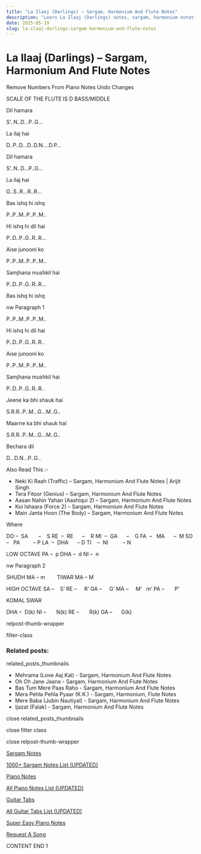 ```yaml
---
title: "La Ilaaj (Darlings) – Sargam, Harmonium And Flute Notes"
description: "Learn La Ilaaj (Darlings) notes, sargam, harmonium notations and flute notes. Easy step-by-step tutorial for beginners."
date: 2025-05-19
slug: la-ilaaj-darlings-sargam-harmonium-and-flute-notes
---
```


# La Ilaaj (Darlings) – Sargam, Harmonium And Flute Notes

Remove Numbers From Piano Notes
Undo Changes

SCALE OF THE FLUTE IS D BASS/MIDDLE

Dil hamara

S’..N..D…P..G…

La ilaj hai

D..P..D…D..D.N….D.P…

Dil hamara

S’..N..D…P..G…

La ilaj hai

G..S..R…R..R…

Bas ishq hi ishq

P..P..M..P..P..M..

Hi ishq hi dil hai

P..D..P..G..R..R…

Aise junooni ko

P..P..M..P..P..M..

Samjhana mushkil hai

P..D..P..G..R..R…

Bas ishq hi ishq

nw Paragraph 1

P..P..M..P..P..M..

Hi ishq hi dil hai

P..D..P..G..R..R..

Aise junooni ko

P..P..M..P..P..M..

Samjhana mushkil hai

P..D..P..G..R..R..

Jeene ka bhi shauk hai

S.R.R..P..M…G…M..G..

Maarne ka bhi shauk hai

S.R.R..P..M…G…M..G..

Bechara dil

D…D.N…P..G..

Also Read This :-

* Neki Ki Raah (Traffic) – Sargam, Harmonium And Flute Notes | Arijit Singh
* Tera Fitoor (Genius) – Sargam, Harmonium And Flute Notes
* Aasan Nahin Yahan (Aashiqui 2) – Sargam, Harmonium And Flute Notes
* Koi Ishaara (Force 2) – Sargam, Harmonium And Flute Notes
* Main Janta Hoon (The Body) – Sargam, Harmonium And Flute Notes

Where

DO –  SA       –    S
RE  –  RE      –    R
MI  –  GA      –    G
FA  –   MA      –  M
SO  –   PA         – P
LA  –  DHA      – D
TI    –  NI          – N

LOW OCTAVE
PA –  p
DHA –  d
NI –  n

nw Paragraph 2

SHUDH MA – m        TIWAR MA – M

HIGH OCTAVE
SA –    S’
RE –     R’
GA –     G’
MA –     M’   m’
PA –       P’

KOMAL SWAR

DHA –  D(k)
NI –       N(k)
RE –       R(k)
GA –      G(k)

relpost-thumb-wrapper

filter-class

### Related posts:

related_posts_thumbnails

* Mehrama (Love Aaj Kal) - Sargam, Harmonium And Flute Notes
* Oh Oh Jane Jaana - Sargam, Harmonium And Flute Notes
* Bas Tum Mere Paas Raho - Sargam, Harmonium And Flute Notes
* Mera Pehla Pehla Pyaar (K.K.) - Sargam, Harmonium, Flute Notes
* Mere Baba (Jubin Nautiyal) - Sargam, Harmonium And Flute Notes
* Ijazat (Falak) - Sargam, Harmonium And Flute Notes

close related_posts_thumbnails

close filter class

close relpost-thumb-wrapper

[Sargam Notes](https://www.notationsworld.com/sargam-notes.html)

[1000+ Sargam Notes List (UPDATED)](https://www.notationsworld.com/all-songs-list-sargam-notes.html)

[Piano Notes](https://www.notationsworld.com/piano-notes.html)

[All Piano Notes List (UPDATED)](https://www.notationsworld.com/all-songs-list-piano-notes.html)

[Guitar Tabs](https://www.notationsworld.com/guitar-tabs.html)

[All Guitar Tabs List (UPDATED)](https://www.notationsworld.com/all-songs-list-guitar-tabs.html)

[Super Easy Piano Notes](https://studywall.in/)

[Request A Song](https://www.notationsworld.com/request-a-song.html)

CONTENT END 1

